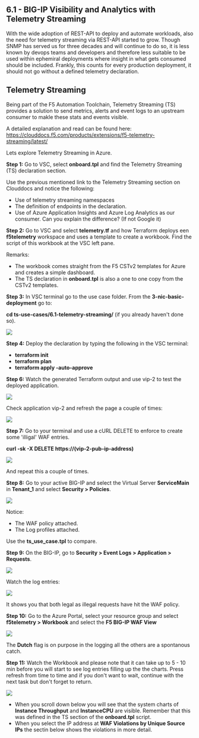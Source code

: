 ## 6.1 - BIG-IP Visibility and Analytics with Telemetry Streaming

With the wide adoption of REST-API to deploy and automate workloads, also the need for telemetry streaming via REST-API started to grow. Though SNMP has served us for three decades and will continue to do so, it is less known by devops teams and developers and therefore less suitable to be used within ephemiral deployments where insight in what gets consumed should be included.
Frankly, this counts for every production deployment, it should not go without a defined telemetry declaration.

## Telemetry Streaming
Being part of the F5 Automation Toolchain, Telemetry Streaming (TS) provides a solution to send metrics, alerts and event logs to an upstream consumer to makle these stats and events visible.

A detailed explanation and read can be found here: https://clouddocs.f5.com/products/extensions/f5-telemetry-streaming/latest/

Lets explore Telemetry Streaming in Azure.

**Step 1:** Go to VSC, select **onboard.tpl** and find the Telemetry Streaming (TS) declaration section.

Use the previous mentioned link to the Telemetry Streaming section on Clouddocs and notice the following:
* Use of telemetry streaming namespaces
* The definition of endpoints in the declaration.
* Use of Azure Application Insights and Azure Log Analytics as our consumer. Can you explain the difference? (If not Google it)

**Step 2:** Go to VSC and select **telemetry.tf** and how Terraform deploys een **f5telemetry** workspace and uses a template to create a workbook. Find the script of this workbook at the VSC left pane.

Remarks:
* The workbook comes straight from the F5 CSTv2 templates for Azure and creates a simple dashboard.
* The TS declaration in **onboard.tpl** is also a one to one copy from the CSTv2 templates.

**Step 3:** In VSC terminal go to the use case folder. From the **3-nic-basic-deployment** go to:

**cd ts-use-cases/6.1-telemetry-streaming/** (if you already haven't done so).

![](../png/module6/task6_1_p1.png)

**Step 4:** Deploy the declaration by typing the following in the VSC terminal:

* **terraform init**
* **terraform plan**
* **terraform apply -auto-approve**

**Step 6:** Watch the generated Terraform output and use vip-2 to test the deployed application.

![](../png/module6/task6_1_p2.png)

Check application vip-2 and refresh the page a couple of times:

![](../png/module6/task6_1_p3.png)

**Step 7:** Go to your terminal and use a cURL DELETE to enforce to create some 'illigal' WAF entries.

**curl -sk -X DELETE https://(vip-2-pub-ip-address)**

![](../png/module6/task6_1_p4.png)

And repeat this a couple of times.

**Step 8:** Go to your active BIG-IP and select the Virtual Server **ServiceMain** in **Tenant_1** and select **Security > Policies**.

![](../png/module6/task6_1_p5.png)

Notice:
* The WAF policy attached.
* The Log profiles attached.

Use the **ts_use_case.tpl** to compare.

**Step 9:** On the BIG-IP, go to **Security > Event Logs > Application > Requests**.

![](../png/module6/task6_1_p6.png)

Watch the log entries:

![](../png/module6/task6_1_p7.png)

It shows you that both legal as illegal requests have hit the WAF policy.

**Step 10:** Go to the Azure Portal, select your resource group and select **f5telemetry > Workbook** and select the **F5 BIG-IP WAF View**

![](../png/module6/task6_1_p8.png)

The **Dutch** flag is on purpose in the logging all the others are a spontanous catch.

**Step 11:** Watch the Workbook and please note that it can take up to 5 - 10 min before you will start to see log entries filling up the the charts. Press refresh from time to time and if you don't want to wait, continue with the next task but don't forget to return.

![](../png/module6/task6_1_p9.png)

* When you scroll down below you will see that the system charts of **Instance Throughput** and **InstanceCPU** are visible. Remember that this was defined in the TS section of the **onboard.tpl** script.
* When you select the IP address at **WAF Violations by Unique Source IPs** the sectin below shows the violations in more detail.